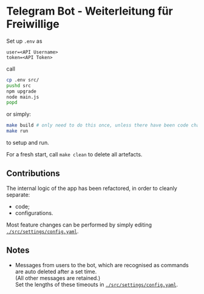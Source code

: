 # Telegram Bot - Weiterleitung für Freiwillige #

Set up `.env` as

```.env
user=<API Username>
token=<API Token>
```

call

```bash
cp .env src/
pushd src
npm upgrade
node main.js
popd
```

or simply:

```bash
make build # only need to do this once, unless there have been code changes.
make run
```

to setup and run.

For a fresh start, call `make clean` to delete all artefacts.

## Contributions ##

The internal logic of the app has been refactored, in order to cleanly separate:

- code;
- configurations.

Most feature changes can be performed by simply editing [`./src/settings/config.yaml`](src/settings/config.yaml).

## Notes ##

- Messages from users to the bot, which are recognised as commands are auto deleted after a set time.
  </br>
  (All other messages are retained.)
  </br>
  Set the lengths of these timeouts in [`./src/settings/config.yaml`](src/settings/config.yaml).
